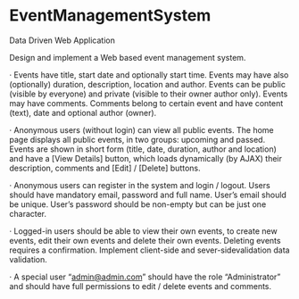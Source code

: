 # EventManagementSystem
Data Driven Web Application

Design and implement a Web based event management system.

· Events have title, start date and optionally start time. Events may have also (optionally) duration, description, location and author. Events can be public (visible by everyone) and private (visible to their owner author only). Events may have comments. Comments belong to certain event and have content (text), date and optional author (owner).

· Anonymous users (without login) can view all public events. The home page displays all public events, in two groups: upcoming and passed. Events are shown in short form (title, date, duration, author and location) and have a [View Details] button, which loads dynamically (by AJAX) their description, comments and [Edit] / [Delete] buttons.

· Anonymous users can register in the system and login / logout. Users should have mandatory email, password and full name. User’s email should be unique. User’s password should be non-empty but can be just one character.

· Logged-in users should be able to view their own events, to create new events, edit their own events and delete their own events. Deleting events requires a confirmation. Implement client-side and sever-sidevalidation data validation.

· A special user “admin@admin.com” should have the role “Administrator” and should have full permissions to edit / delete events and comments.
